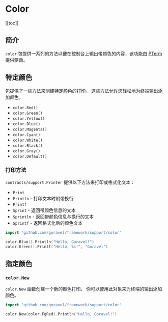 # Color

[[toc]]

## 简介

`color` 包提供一系列的方法以便在控制台上输出带颜色的内容，该功能由 [PTerm](https://github.com/pterm/pterm) 提供驱动。

## 特定颜色

包提供了一些方法来创建特定颜色的打印。 这些方法允许您轻松地为终端输出添加颜色。

- `color.Red()`
- `color.Green()`
- `color.Yellow()`
- `color.Blue()`
- `color.Magenta()`
- `color.Cyan()`
- `color.White()`
- `color.Black()`
- `color.Gray()`
- `color.Default()`

### 打印方法

`contracts/support.Printer` 提供以下方法来打印或格式化文本：

- `Print`
- `Println` - 打印文本时附带换行
- `Printf`
- `Sprint` - 返回带颜色信息的文本
- `Sprintln` - 返回带颜色信息与换行的文本
- `Sprintf` - 返回格式化后的颜色文本

```go
import "github.com/goravel/framework/support/color"

color.Blue().Println("Hello, Goravel!")
color.Green().Printf("Hello, %s!", "Goravel")
```

## 指定颜色

### `color.New`

`color.New` 函数创建一个新的颜色打印。 你可以使用此对象来为终端的输出添加颜色。

```go
import "github.com/goravel/framework/support/color"

color.New(color.FgRed).Println("Hello, Goravel!")
```
